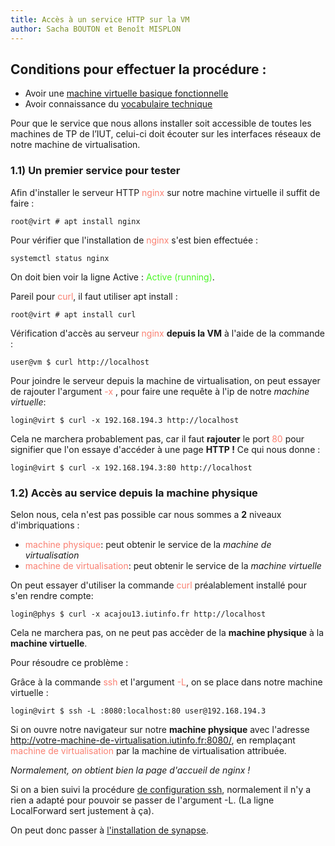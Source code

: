```yaml
---
title: Accès à un service HTTP sur la VM
author: Sacha BOUTON et Benoît MISPLON
---
```


## Conditions pour effectuer la procédure : 
-   Avoir une [machine virtuelle basique fonctionnelle](./creation_vm.md)
-   Avoir connaissance du [vocabulaire technique](./introduction_et_vocabulaire.md)

Pour que le service que nous allons installer soit accessible de toutes les machines de TP de l’IUT, celui-ci doit écouter sur les interfaces réseaux de notre machine de virtualisation.

### 1.1) Un premier service pour tester

Afin d'installer le serveur HTTP <span style="color:salmon">nginx</span> sur notre machine virtuelle il suffit de faire :
```
root@virt # apt install nginx
```

Pour vérifier que l'installation de <span style="color:salmon">nginx</span> s'est bien effectuée : 
```
systemctl status nginx
```
On doit bien voir la ligne Active : <span style="color:#4AF626">Active (running)</span>.

Pareil pour <span style="color:salmon">curl</span>, il faut utiliser apt install : 
```
root@virt # apt install curl
```

Vérification d'accès au serveur <span style="color:salmon">nginx</span> **depuis la VM** à l'aide de la commande : 
```
user@vm $ curl http://localhost
``` 

Pour joindre le serveur depuis la machine de virtualisation, on peut essayer de rajouter l'argument <span style="color:salmon">-x </span>, pour faire une requête à l'ip de notre *machine virtuelle*: 

```
login@virt $ curl -x 192.168.194.3 http://localhost
```

Cela ne marchera probablement pas, car il faut **rajouter** le port <span style="color:salmon">80</span> pour signifier que l'on essaye d'accéder à une page **HTTP !**
Ce qui nous donne : 

```
login@virt $ curl -x 192.168.194.3:80 http://localhost
```

### 1.2) Accès au service depuis la machine physique

Selon nous, cela n'est pas possible car nous sommes a **2** niveaux d'imbriquations : 

- <span style="color:salmon">machine physique</span>: peut obtenir le service de la *machine de virtualisation*
- <span style="color:salmon">machine de virtualisation</span>: peut obtenir le service de la *machine virtuelle*

On peut essayer d'utiliser la commande <span style="color:salmon">curl</span> préalablement installé pour s'en rendre compte: 
```
login@phys $ curl -x acajou13.iutinfo.fr http://localhost
```

Cela ne marchera pas, on ne peut pas accèder de la **machine physique** à la **machine virtuelle**.

Pour résoudre ce problème : 

Grâce à  la commande <span style="color:salmon">ssh</span> et l'argument <span style="color:salmon">-L</span>, on se place dans notre machine virtuelle :

```
login@virt $ ssh -L :8080:localhost:80 user@192.168.194.3
```

Si on ouvre notre navigateur sur notre **machine physique** avec l'adresse <span style="color:salmon">http://votre-machine-de-virtualisation.iutinfo.fr:8080/</span>, en remplaçant <span style="color:salmon">machine de virtualisation</span> par la machine de virtualisation attribuée.

*Normalement, on obtient bien la page d'accueil de nginx !*

Si on a bien suivi la procédure [de configuration ssh](./configuration_ssh.md), normalement il n'y a rien a adapté pour pouvoir se passer de l'argument -L. (La ligne LocalForward sert justement à ça).

On peut donc passer à [l'installation de synapse](./installation_synapse.md).
